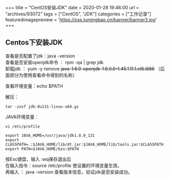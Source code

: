 +++
title = "CentOS安装JDK"
date = 2020-01-28 19:46:00
url = "archives/93072"
tags = ["CentOS", "JDK"]
categories = ["工作记录"]
featuredimagepreview = 'https://oss.lumingbao.cn/banner/banner3.jpg'
+++

## Centos下安装JDK
查看是否配置了jdk：java -version  
查看是否安装openjdk命令 ： rpm -qa | grep jdk  
卸载jdk ： yum -y remove ~~java-1.6.0-openjdk-1.6.0.0-1.45.1.11.1.el6.i686~~
（后面部分为使用查看命令得到的名称）

查看环境变量：echo $PATH

解压：
````shell
tar -zxvf jdk-8u131-linux-x64.gz
````

JAVA环境变量：
````shell
vi /etc/profile

export JAVA_HOME=/usr/java/jdk1.8.0_131
export CLASSPATH=.:$JAVA_HOME/lib/dt.jar:$JAVA_HOME/lib/tools.jar:$CLASSPATH
export PATH=$JAVA_HOME/bin:$PATH
````
按Esc键盘，输入 :wq保存退出后  
在输入指令：source /etc/profile     使设置的环境变量生效。  
再输入 ： java -version 查看版本信息，验证jdk是否安装成功。

